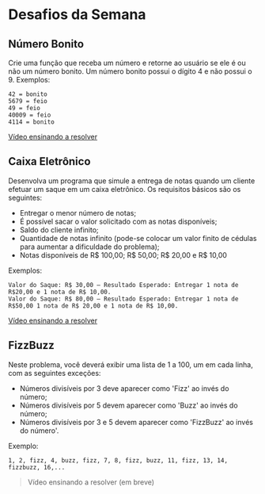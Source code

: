 # Desafios da Semana

## Número Bonito

Crie uma função que receba um número e retorne ao usuário se ele é ou não um número bonito. Um número bonito possui o dígito 4 e não possui o 9.  Exemplos:

```
42 = bonito
5679 = feio
49 = feio
40009 = feio
4114 = bonito
```

[Vídeo ensinando a resolver](https://www.youtube.com/watch?v=jGJMLqh9mmo)


## Caixa Eletrônico

Desenvolva um programa que simule a entrega de notas quando um cliente efetuar um saque em um caixa eletrônico. Os requisitos básicos são os seguintes:

* Entregar o menor número de notas;
* É possível sacar o valor solicitado com as notas disponíveis;
* Saldo do cliente infinito;
* Quantidade de notas infinito (pode-se colocar um valor finito de cédulas para aumentar a dificuldade do problema);
* Notas disponíveis de R$ 100,00; R$ 50,00; R$ 20,00 e R$ 10,00

Exemplos:

```
Valor do Saque: R$ 30,00 – Resultado Esperado: Entregar 1 nota de R$20,00 e 1 nota de R$ 10,00.
Valor do Saque: R$ 80,00 – Resultado Esperado: Entregar 1 nota de R$50,00 1 nota de R$ 20,00 e 1 nota de R$ 10,00.
```

[Vídeo ensinando a resolver](https://www.youtube.com/watch?v=KzjFeLs0Bo8)


## FizzBuzz

Neste problema, você deverá exibir uma lista de 1 a 100, um em cada linha, com as seguintes exceções:

* Números divisíveis por 3 deve aparecer como 'Fizz' ao invés do número;
* Números divisíveis por 5 devem aparecer como 'Buzz' ao invés do número;
* Números divisíveis por 3 e 5 devem aparecer como 'FizzBuzz' ao invés do número'.

Exemplo:

```
1, 2, fizz, 4, buzz, fizz, 7, 8, fizz, buzz, 11, fizz, 13, 14, fizzbuzz, 16,...
```

> Vídeo ensinando a resolver (em breve)